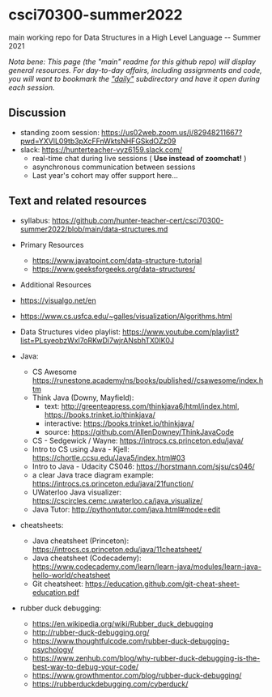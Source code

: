 # csci70300-summer2022
main working repo for Data Structures in a High Level Language -- Summer 2021

_Nota bene: This page (the "main" readme for this github repo) will display general resources. For day-to-day affairs, including assignments and code, you will want to bookmark the ["daily"](https://github.com/hunter-teacher-cert/csci70900-summer2021/tree/main/daily) subdirectory and have it open during each session._



## Discussion
- standing zoom session: https://us02web.zoom.us/j/82948211667?pwd=YXVlL09tb3pXcFFnWktsNHFGSkdOZz09
- slack: https://hunterteacher-vyz6159.slack.com/
  - real-time chat during live sessions ( __Use instead of zoomchat!__
 )
  - asynchronous communication between sessions
  - Last year's cohort may offer support here...

## Text and related resources
- syllabus: https://github.com/hunter-teacher-cert/csci70300-summer2022/blob/main/data-structures.md

- Primary Resources
  - https://www.javatpoint.com/data-structure-tutorial
  - https://www.geeksforgeeks.org/data-structures/
  
-  Additional Resources
  - https://visualgo.net/en
  - https://www.cs.usfca.edu/~galles/visualization/Algorithms.html
  - Data Structures video playlist: https://www.youtube.com/playlist?list=PLsyeobzWxl7oRKwDi7wjrANsbhTX0IK0J

- Java:
  - CS Awesome https://runestone.academy/ns/books/published//csawesome/index.htm
  - Think Java (Downy, Mayfield):
    - text: http://greenteapress.com/thinkjava6/html/index.html, https://books.trinket.io/thinkjava/
    - interactive: https://books.trinket.io/thinkjava/
    - source: https://github.com/AllenDowney/ThinkJavaCode
  - CS - Sedgewick / Wayne: https://introcs.cs.princeton.edu/java/
  - Intro to CS using Java - Kjell: https://chortle.ccsu.edu/Java5/index.html#03
  - Intro to Java - Udacity CS046: https://horstmann.com/sjsu/cs046/
  - a clear Java trace diagram example: https://introcs.cs.princeton.edu/java/21function/
  - UWaterloo Java visualizer: https://cscircles.cemc.uwaterloo.ca/java_visualize/
  - Java Tutor: http://pythontutor.com/java.html#mode=edit
- cheatsheets:
  - Java cheatsheet (Princeton): https://introcs.cs.princeton.edu/java/11cheatsheet/
  - Java cheatsheet (Codecademy):  https://www.codecademy.com/learn/learn-java/modules/learn-java-hello-world/cheatsheet
  - Git cheatsheet: https://education.github.com/git-cheat-sheet-education.pdf
- rubber duck debugging:
  - https://en.wikipedia.org/wiki/Rubber_duck_debugging
  - http://rubber-duck-debugging.org/
  - https://www.thoughtfulcode.com/rubber-duck-debugging-psychology/
  - https://www.zenhub.com/blog/why-rubber-duck-debugging-is-the-best-way-to-debug-your-code/
  - https://www.growthmentor.com/blog/rubber-duck-debugging/
  - https://rubberduckdebugging.com/cyberduck/


